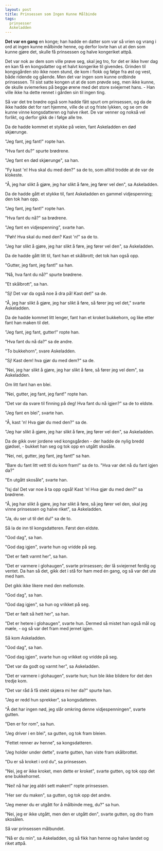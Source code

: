 ```yaml
---
layout: post
title: Prinsessen som Ingen Kunne Målbinde
tags:
  prinsesser
  Askeladden
---
```



**Det var en gang** en konge; han hadde en datter som var så vrien og vrang i
ord at ingen kunne målbinde henne, og derfor lovte han ut at den som
kunne gjøre det, skulle få prinsessen og halve kongeriket attpå.

Det var nok av dem som ville prøve seg, skal jeg tro, for det er ikke
hver dag en kan få en kongsdatter og et halvt kongerike til givendes.
Grinden til kongsgården sto ikke noen stund, de kom i flokk og følge fra
øst og vest, både ridende og gående. Men det var ingen som kunne
ordbinde prinsessen. Til sist satte kongen ut at de som prøvde seg, men
ikke kunne, de skulle sviemerkes på begge ørene med det store sviejernet
hans. - Han ville ikke ha dette rennet i gården sin til ingen ting.

Så var det tre brødre også som hadde fått spurt om prinsessen, og da de
ikke hadde det for rart hjemme, ville de ut og friste lykken, og se om
de kunne vinne kongsdatteren og halve riket. De var venner og nokså vel
forlikt, og derfor gikk de i følge alle tre.

Da de hadde kommet et stykke på veien, fant Askeladden en død skjærunge.

"Jeg fant, jeg fant!" ropte han.

"Hva fant du?" spurte brødrene.

"Jeg fant en død skjærunge", sa han.

"Fy kast 'n! Hva skal du med den?" sa de to, som alltid trodde at de var
de klokeste.

"Å, jeg har slikt å gjøre, jeg har slikt å føre, jeg fører vel den", sa
Askeladden.

Da de hadde gått et stykke til, fant Askeladden en gammel vidjespenning;
den tok han opp.

"Jeg fant, jeg fant!" ropte han.

"Hva fant du nå?" sa brødrene.

"Jeg fant en vidjespenning", svarte han.

"Pøh! Hva skal du med den? Kast 'n!" sa de to.

"Jeg har slikt å gjøre, jeg har slikt å føre, jeg fører vel den", sa
Askeladden.

Da de hadde gått litt til, fant han et skålbrott; det tok han også opp.

"Gutter, jeg fant, jeg fant!" sa han.

"Nå, hva fant du nå?" spurte brødrene.

"Et skålbrott", sa han.

"Sj! Det var da også noe å dra på! Kast det!" sa de.

"Å, jeg har slikt å gjøre, jeg har slikt å føre, så fører jeg vel det,"
svarte Askeladden.

Da de hadde kommet litt lenger, fant han et kroket bukkehorn, og like
etter fant han maken til det.

"Jeg fant, jeg fant, gutter!" ropte han.

"Hva fant du nå da?" sa de andre.

"To bukkehorn", svare Askeladden.

"Sj! Kast dem! hva gjør du med dem?" sa de.

"Nei, jeg har slikt å gjøre, jeg har slikt å føre, så fører jeg vel
dem", sa Askeladden.

Om litt fant han en blei.

"Nei, gutter, jeg fant, jeg fant!" ropte han.

"Det var da svare til finning på deg! Hva fant du nå igjen?" sa de to
eldste.

"Jeg fant en blei", svarte han.

"Å, kast 'n! Hva gjør du med den?" sa de.

"Jeg har slikt å gjøre, jeg har slikt å føre, jeg fører vel den", sa
Askeladden.

Da de gikk over jordene ved kongsgården - der hadde de nylig bredd
gjødsel, - bukket han seg og tok opp en utgått skosåle.

"Nei, nei, gutter, jeg fant, jeg fant!" sa han.

"Bare du fant litt vett til du kom fram!" sa de to. "Hva var det nå du
fant igjen da?"

"En utgått skosåle", svarte han.

"Isj da! Det var noe å ta opp også! Kast 'n! Hva gjør du med den?" sa
brødrene.

"Å, jeg har slikt å gjøre, jeg har slikt å føre, så jeg fører vel den,
skal jeg vinne prinsessen og halve riket", sa Askeladden.

"Ja, du ser ut til det du!" sa de to.

Så la de inn til kongsdatteren. Først den eldste.

"God dag", sa han.

"God dag igjen", svarte hun og vridde på seg.

"Det er fælt varmt her", sa han.

"Det er varmere i glohaugen", svarte prinsessen; der lå sviejernet
ferdig og ventet. Da han så det, gikk det i stå for ham med én gang, og
så var det ute med ham.

Det gikk ikke likere med den mellomste.

"God dag", sa han.

"God dag igjen", sa hun og vrikket på seg.

"Det er fælt så hett her", sa han.

"Det er hetere i glohaugen", svarte hun. Dermed så mistet han også mål
og mæle, - og så var det fram med jernet igjen.

Så kom Askeladden.

"God dag", sa han.

"God dag igjen", svarte hun og vrikket og vridde på seg.

"Det var da godt og varmt her", sa Askeladden.

"Det er varmere i glohaugen", svarte hun; hun ble ikke blidere for det
den tredje kom.

"Det var råd å få stekt skjæra mi her da?" spurte han.

"Jeg er redd hun sprekker", sa kongsdatteren.

"Å det har ingen nød, jeg slår omkring denne vidjespenningen", svarte
gutten.

"Den er for rom", sa hun.

"Jeg driver i en blei", sa gutten, og tok fram bleien.

"Fettet renner av henne", sa kongsdatteren.

"Jeg holder under dette", svarte gutten, han viste fram skålbrottet.

"Du er så kroket i ord du", sa prinsessen.

"Nei, jeg er ikke kroket, men dette er kroket", svarte gutten, og tok
opp det ene bukkehornet.

"Nei! nå har jeg aldri sett maken!" ropte prinsessen.

"Her ser du maken", sa gutten, og tok opp det andre.

"Jeg mener du er utgått for å målbinde meg, du?" sa hun.

"Nei, jeg er ikke utgått, men den er utgått den", svarte gutten, og dro
fram skosålen.

Så var prinsessen målbundet.

"Nå er du min", sa Askeladden, og så fikk han henne og halve landet og
riket attpå.
